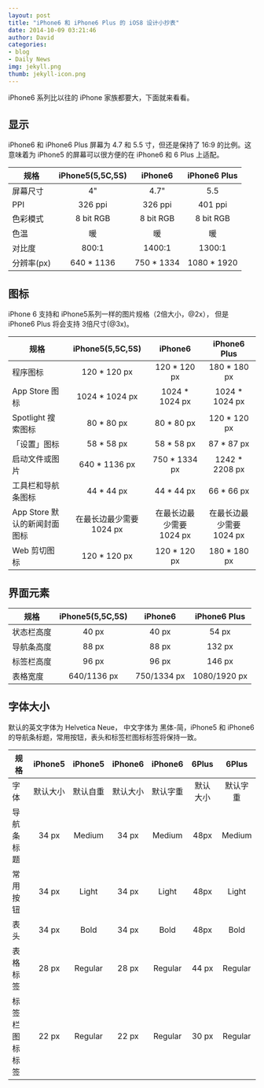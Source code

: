 ```yaml
---
layout: post
title: "iPhone6 和 iPhone6 Plus 的 iOS8 设计小抄表"
date: 2014-10-09 03:21:46
author: David
categories: 
- blog
- Daily News
img: jekyll.png
thumb: jekyll-icon.png
---
```



iPhone6 系列比以往的 iPhone 家族都要大，下面就来看看。

## 显示

iPhone6 和 iPhone6 Plus 屏幕为 4.7 和 5.5 寸，但还是保持了 16:9 的比例。这意味着为 iPhone5 的屏幕可以很方便的在 iPhone6 和 6 Plus 上适配。

 规格 |iPhone5(5,5C,5S)| iPhone6 | iPhone6 Plus|
--|:--------------:|:---------:|:-------------:|
屏幕尺寸 | 4" | 4.7" | 5.5|
PPI | 326 ppi | 326 ppi | 401 ppi |
色彩模式 | 8 bit RGB | 8 bit RGB | 8 bit RGB|
色温 | 暖 | 暖 | 暖 |
对比度 | 800:1 | 1400:1 | 1300:1 |
分辨率(px) | 640 * 1136 | 750 * 1334 | 1080 * 1920 |

## 图标

iPhone 6 支持和 iPhone5系列一样的图片规格（2倍大小，@2x）， 但是 iPhone6 Plus 将会支持 3倍尺寸(@3x)。

规格 |iPhone5(5,5C,5S)| iPhone6 | iPhone6 Plus
--|:--------------:|:---------:|:-------------:|
程序图标 | 120 * 120 px | 120 * 120 px | 180 * 180 px|
App Store 图标| 1024 * 1024 px | 1024 * 1024 px | 1024 * 1024 px |
Spotlight 搜索图标 | 80 * 80 px | 80 * 80 px | 120 * 120 px |
「设置」图标 | 58 * 58 px | 58 * 58 px | 87 * 87 px |
启动文件或图片 | 640 * 1136 px | 750 * 1334 px | 1242 * 2208 px |
工具栏和导航条图标 | 44 * 44 px | 44 * 44 px | 66 * 66 px|
App Store 默认的新闻封面图标 | 在最长边最少需要 1024 px | 在最长边最少需要 1024 px | 在最长边最少需要 1024 px |
Web 剪切图标 | 120 * 120 px | 120 * 120 px | 180 * 180 px |

## 界面元素

规格 |iPhone5(5,5C,5S)| iPhone6 | iPhone6 Plus
--|:--------------:|:---------:|:-------------:|
状态栏高度 | 40 px | 40 px | 54 px |
导航条高度 | 88 px | 88 px | 132 px |
标签栏高度 | 96 px | 96 px | 146 px |
表格宽度 | 640/1136 px | 750/1334 px | 1080/1920 px |



## 字体大小

默认的英文字体为 Helvetica Neue， 中文字体为 黑体-简，iPhone5 和 iPhone6 的导航条标题，常用按钮，表头和标签栏图标标签将保持一致。

规格 |iPhone5|iPhone5|iPhone6|iPhone6 |6Plus|6Plus|
------|:---------:|:------:|:-------:|:-------:|:------:|:-------:|
字体 |默认大小|默认自重|默认大小|默认字重|默认大小|默认字重|
导航条标题 | 34 px | Medium | 34 px | Medium | 48px | Medium |
常用按钮 | 34 px | Light |  34 px | Light | 48px | Light |
表头 | 34 px | Bold |  34 px | Bold | 48px | Bold |
表格标签 | 28 px | Regular | 28 px | Regular | 44 px | Regular |
标签栏图标标签 | 22 px | Regular | 22 px | Regular | 30 px | Regular | 





